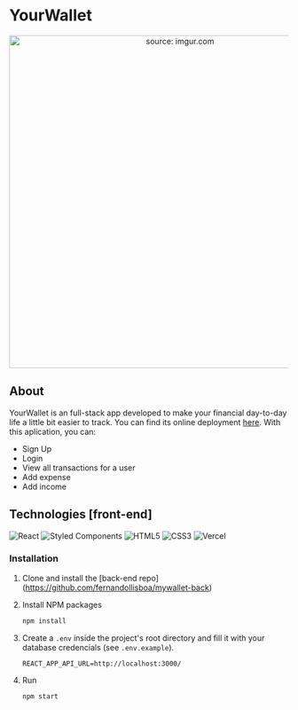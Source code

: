 # YourWallet
<div align="center">

<a href="your-wallet.vercel.app"><img height="600px" src="https://i.imgur.com/hAqxdCx.png" title="source: imgur.com" /> </a>

</div>

## About 

YourWallet is an full-stack app developed to make your financial day-to-day life a little bit easier to track.
You can find its online deployment [here](your-wallet.vercel.app). With this aplication, you can:

- Sign Up
- Login
- View all transactions for a user
- Add expense
- Add income


## Technologies [front-end]

![React](https://img.shields.io/badge/react-%2320232a.svg?style=for-the-badge&logo=react&logoColor=%2361DAFB)
![Styled Components](https://img.shields.io/badge/styled--components-DB7093?style=for-the-badge&logo=styled-components&logoColor=white)
![HTML5](https://img.shields.io/badge/html5-%23E34F26.svg?style=for-the-badge&logo=html5&logoColor=white)
![CSS3](https://img.shields.io/badge/css3-%231572B6.svg?style=for-the-badge&logo=css3&logoColor=white)
![Vercel](https://img.shields.io/badge/vercel-%23000000.svg?style=for-the-badge&logo=vercel&logoColor=white)


### Installation

1. Clone and install the [back-end repo] (https://github.com/fernandollisboa/mywallet-back)

2. Install NPM packages
   ```sh
   npm install
   ```
3. Create a `.env` inside the project's root directory and fill it with your database credencials (see `.env.example`).
    ```
    REACT_APP_API_URL=http://localhost:3000/
    ```
4. Run 
   ```sh
   npm start
   ```

